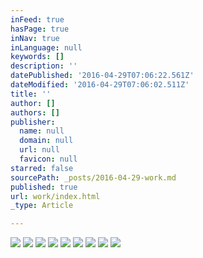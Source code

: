 ```yaml
---
inFeed: true
hasPage: true
inNav: true
inLanguage: null
keywords: []
description: ''
datePublished: '2016-04-29T07:06:22.561Z'
dateModified: '2016-04-29T07:06:02.511Z'
title: ''
author: []
authors: []
publisher:
  name: null
  domain: null
  url: null
  favicon: null
starred: false
sourcePath: _posts/2016-04-29-work.md
published: true
url: work/index.html
_type: Article

---
```

![](https://the-grid-user-content.s3-us-west-2.amazonaws.com/7a9732e6-42f7-4f58-994f-f0cc407949da.jpg)
![](https://the-grid-user-content.s3-us-west-2.amazonaws.com/f8905180-9d12-41cc-9315-7a5796328598.jpg)
![](https://the-grid-user-content.s3-us-west-2.amazonaws.com/f4b8676c-c242-41a6-b279-5906e8c5a9e6.jpg)
![](https://the-grid-user-content.s3-us-west-2.amazonaws.com/ff039f29-dd3c-4bac-9529-4057c0b7473d.jpg)
![](https://the-grid-user-content.s3-us-west-2.amazonaws.com/506400df-8b5f-45b8-b363-faa3bbcfcac3.jpg)
![](https://the-grid-user-content.s3-us-west-2.amazonaws.com/d502a7d3-cd74-47e8-9862-60f31991cf8c.jpg)
![](https://the-grid-user-content.s3-us-west-2.amazonaws.com/e958820f-9e85-4b00-add3-f9b8f6edc75e.jpg)
![](https://the-grid-user-content.s3-us-west-2.amazonaws.com/18acd2e4-4fba-4d12-bc81-7a775f1e64cb.jpg)
![](https://the-grid-user-content.s3-us-west-2.amazonaws.com/d7105ada-cde3-470c-a17c-9560d254b266.jpg)